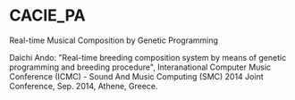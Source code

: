 # CACIE_PA
Real-time Musical Composition by Genetic Programming

Daichi Ando: "Real-time breeding composition system by means of genetic programming and breeding procedure", Interanational Computer Music Conference (ICMC) - Sound And Music Computing (SMC) 2014 Joint Conference, Sep. 2014, Athene, Greece.
